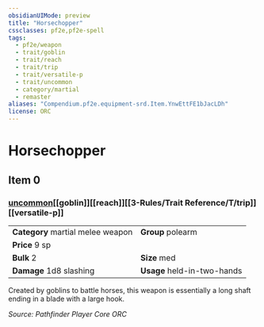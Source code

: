 ```yaml
---
obsidianUIMode: preview
title: "Horsechopper"
cssclasses: pf2e,pf2e-spell
tags:
  - pf2e/weapon
  - trait/goblin
  - trait/reach
  - trait/trip
  - trait/versatile-p
  - trait/uncommon
  - category/martial
  - remaster
aliases: "Compendium.pf2e.equipment-srd.Item.YnwEttFE1bJacLDh"
license: ORC
---
```

# Horsechopper
## Item 0
### [uncommon](uncommon.md "Uncommon Rarity Trait")[[goblin]][[reach]][[3-Rules/Trait Reference/T/trip]][[versatile-p]]

|  |  |
| -- | -- |
| **Category** martial melee weapon | **Group** polearm |
| **Price** 9 sp |  |
| **Bulk** 2 | **Size** med |
| **Damage** 1d8 slashing  | **Usage** held-in-two-hands |



Created by goblins to battle horses, this weapon is essentially a long shaft ending in a blade with a large hook.

*Source: Pathfinder Player Core*
*ORC*
